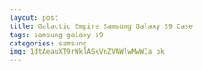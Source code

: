 ```yaml
---
layout: post
title: Galactic Empire Samsung Galaxy S9 Case
tags: samsung galaxy s9
categories: samsung
img: 1dtAeauXT9rWklASkVnZVAWlwMwWIa_pk
---
```

